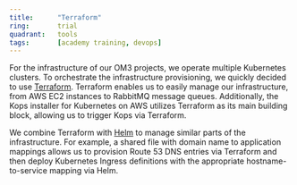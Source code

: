 ```yaml
---
title:      "Terraform"
ring:       trial
quadrant:   tools
tags:       [academy training, devops]
---
```


For the infrastructure of our OM3 projects, we operate multiple Kubernetes clusters. To orchestrate the infrastructure provisioning, we quickly decided to use [Terraform](https://www.terraform.io). Terraform enables us to easily manage our infrastructure, from AWS EC2 instances to RabbitMQ message queues. Additionally, the Kops installer for Kubernetes on AWS utilizes Terraform as its main building block, allowing us to trigger Kops via Terraform.

We combine Terraform with [Helm](/platforms-and-aoe-services/helm/) to manage similar parts of the infrastructure. For example, a shared file with domain name to application mappings allows us to provision Route 53 DNS entries via Terraform and then deploy Kubernetes Ingress definitions with the appropriate hostname-to-service mapping via Helm.
